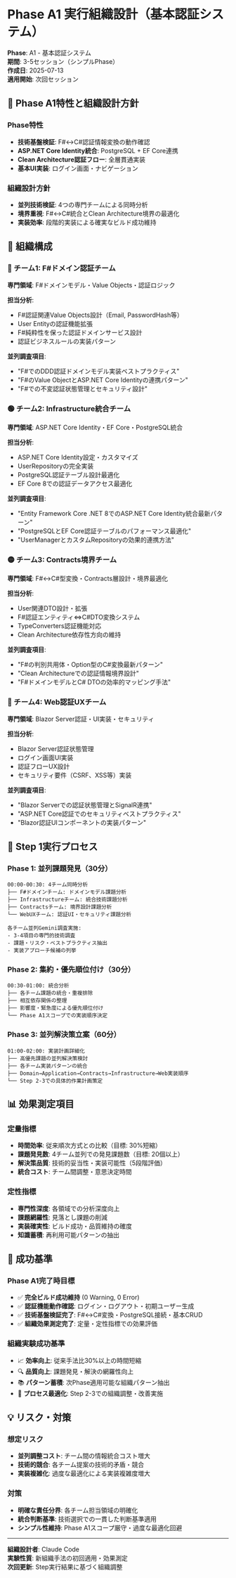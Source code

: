 # Phase A1 実行組織設計（基本認証システム）

**Phase**: A1 - 基本認証システム  
**期間**: 3-5セッション（シンプルPhase）  
**作成日**: 2025-07-13  
**適用開始**: 次回セッション  

## 🎯 Phase A1特性と組織設計方針

### Phase特性
- **技術基盤検証**: F#↔C#認証情報変換の動作確認
- **ASP.NET Core Identity統合**: PostgreSQL + EF Core連携
- **Clean Architecture認証フロー**: 全層貫通実装
- **基本UI実装**: ログイン画面・ナビゲーション

### 組織設計方針
- **並列技術検証**: 4つの専門チームによる同時分析
- **境界重視**: F#↔C#統合とClean Architecture境界の最適化
- **実装効率**: 段階的実装による確実なビルド成功維持

## 🏢 組織構成

### 🔵 チーム1: F#ドメイン認証チーム
**専門領域**: F#ドメインモデル・Value Objects・認証ロジック

**担当分析**:
- F#認証関連Value Objects設計（Email, PasswordHash等）
- User Entityの認証機能拡張
- F#純粋性を保った認証ドメインサービス設計
- 認証ビジネスルールの実装パターン

**並列調査項目**:
- "F#でのDDD認証ドメインモデル実装ベストプラクティス"
- "F#のValue ObjectとASP.NET Core Identityの連携パターン"
- "F#での不変認証状態管理とセキュリティ設計"

### 🟢 チーム2: Infrastructure統合チーム  
**専門領域**: ASP.NET Core Identity・EF Core・PostgreSQL統合

**担当分析**:
- ASP.NET Core Identity設定・カスタマイズ
- UserRepositoryの完全実装
- PostgreSQL認証テーブル設計最適化
- EF Core 8での認証データアクセス最適化

**並列調査項目**:
- "Entity Framework Core .NET 8でのASP.NET Core Identity統合最新パターン"
- "PostgreSQLとEF Core認証テーブルのパフォーマンス最適化"
- "UserManagerとカスタムRepositoryの効果的連携方法"

### 🟡 チーム3: Contracts境界チーム
**専門領域**: F#↔C#型変換・Contracts層設計・境界最適化

**担当分析**:
- User関連DTO設計・拡張
- F#認証エンティティ⇔C#DTO変換システム
- TypeConverters認証機能対応
- Clean Architecture依存性方向の維持

**並列調査項目**:
- "F#の判別共用体・Option型のC#変換最新パターン"
- "Clean Architectureでの認証情報境界設計"
- "F#ドメインモデルとC# DTOの効率的マッピング手法"

### 🔴 チーム4: Web認証UXチーム
**専門領域**: Blazor Server認証・UI実装・セキュリティ

**担当分析**:
- Blazor Server認証状態管理
- ログイン画面UI実装
- 認証フローUX設計
- セキュリティ要件（CSRF、XSS等）実装

**並列調査項目**:
- "Blazor Serverでの認証状態管理とSignalR連携"
- "ASP.NET Core認証でのセキュリティベストプラクティス"
- "Blazor認証UIコンポーネントの実装パターン"

## 🔄 Step 1実行プロセス

### Phase 1: 並列課題発見（30分）
```
00:00-00:30: 4チーム同時分析
├── F#ドメインチーム: ドメインモデル課題分析
├── Infrastructureチーム: 統合技術課題分析  
├── Contractsチーム: 境界設計課題分析
└── WebUXチーム: 認証UI・セキュリティ課題分析

各チーム並列Gemini調査実施:
- 3-4項目の専門的技術調査
- 課題・リスク・ベストプラクティス抽出
- 実装アプローチ候補の列挙
```

### Phase 2: 集約・優先順位付け（30分）
```
00:30-01:00: 統合分析
├── 各チーム課題の統合・重複排除
├── 相互依存関係の整理
├── 影響度・緊急度による優先順位付け
└── Phase A1スコープでの実装順序決定
```

### Phase 3: 並列解決策立案（60分）
```
01:00-02:00: 実装計画詳細化
├── 高優先課題の並列解決策検討
├── 各チーム実装パターンの統合
├── Domain→Application→Contracts→Infrastructure→Web実装順序
└── Step 2-3での具体的作業計画策定
```

## 📊 効果測定項目

### 定量指標
- **時間効率**: 従来順次方式との比較（目標: 30%短縮）
- **課題発見数**: 4チーム並列での発見課題数（目標: 20個以上）
- **解決策品質**: 技術的妥当性・実装可能性（5段階評価）
- **統合コスト**: チーム間調整・意思決定時間

### 定性指標
- **専門性深度**: 各領域での分析深度向上
- **課題網羅性**: 見落とし課題の削減
- **実装確実性**: ビルド成功・品質維持の確度
- **知識蓄積**: 再利用可能パターンの抽出

## 🎯 成功基準

### Phase A1完了時目標
- ✅ **完全ビルド成功維持** (0 Warning, 0 Error)
- ✅ **認証機能動作確認**: ログイン・ログアウト・初期ユーザー生成
- ✅ **技術基盤検証完了**: F#↔C#変換・PostgreSQL接続・基本CRUD
- ✅ **組織効果測定完了**: 定量・定性指標での効果評価

### 組織実験成功基準
- 📈 **効率向上**: 従来手法比30%以上の時間短縮
- 🔍 **品質向上**: 課題発見・解決の網羅性向上
- 📚 **パターン蓄積**: 次Phase適用可能な組織パターン抽出
- 🔄 **プロセス最適化**: Step 2-3での組織調整・改善実施

## 💡 リスク・対策

### 想定リスク
- **並列調整コスト**: チーム間の情報統合コスト増大
- **技術的競合**: 各チーム提案の技術的矛盾・競合
- **実装複雑化**: 過度な最適化による実装複雑度増大

### 対策
- **明確な責任分界**: 各チーム担当領域の明確化
- **統合判断基準**: 技術選択での一貫した判断基準適用
- **シンプル性維持**: Phase A1スコープ厳守・過度な最適化回避

---

**組織設計者**: Claude Code  
**実験性質**: 新組織手法の初回適用・効果測定  
**次回更新**: Step実行結果に基づく組織調整